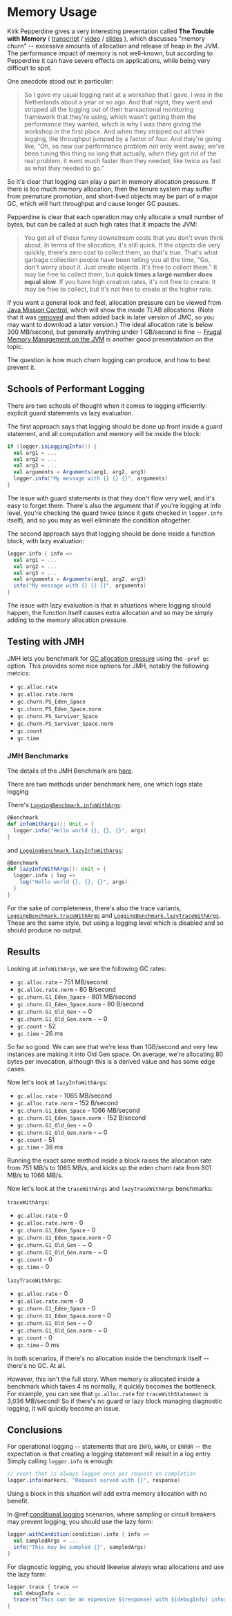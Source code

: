 # Memory Usage

Kirk Pepperdine gives a very interesting presentation called **The Trouble with Memory** ( [transcript](https://www.infoq.com/presentations/memory-jvm) / [video](https://youtu.be/mfS-P49FSbY?t=549) / [slides](https://qconsf.com/system/files/presentation-slides/trouble_with_memory.pdf) ), which discusses "memory churn" -- excessive amounts of allocation and release of heap in the JVM.   The performance impact of memory is not well-known, but according to Pepperdine it can have severe effects on applications, while being very difficult to spot.

One anecdote stood out in particular:

> So I gave my usual logging rant at a workshop that I gave. I was in the Netherlands about a year or so ago. And that night, they went and stripped all the logging out of their transactional monitoring framework that they're using, which wasn't getting them the performance they wanted, which is why I was there giving the workshop in the first place. And when they stripped out all their logging, the throughput jumped by a factor of four. And they're going like, "Oh, so now our performance problem not only went away, we've been tuning this thing so long that actually, when they got rid of the real problem, it went much faster than they needed, like twice as fast as what they needed to go."

So it's clear that logging can play a part in memory allocation pressure.  If there is too much memory allocation, then the tenure system may suffer from premature promotion, and short-lived objects may be part of a major GC, which will hurt throughput and cause longer GC pauses.

Pepperdine is clear that each operation may only allocate a small number of bytes, but can be called at such high rates that it impacts the JVM:

> You get all of these funny downstream costs that you don't even think about. In terms of the allocation, it's still quick. If the objects die very quickly, there's zero cost to collect them, so that's true. That's what garbage collection people have been telling you all the time, "Go, don't worry about it. Just create objects. It's free to collect them." It may be free to collect them, but **quick times a large number does equal slow**. If you have high creation rates, it's not free to create. It may be free to collect, but it's not free to create at the higher rate.

If you want a general look and feel, allocation pressure can be viewed from [Java Mission Control](http://hirt.se/blog/?p=381), which will show the inside TLAB allocations.  (Note that it was [removed](https://stackoverflow.com/questions/51274072/how-to-get-allocation-pressure-in-java-mission-control-that-ships-with-java-10) and then added back in later version of JMC, so you may want to download a later version.)  The ideal allocation rate is below 300 MB/second, but generally anything under 1 GB/second is fine -- [Frugal Memory Management on the JVM](https://srvaroa.github.io/assets/frugal_memory_management_on_the_jvm.pdf) is another good presentatation on the topic.

The question is how much churn logging can produce, and how to best prevent it.  

## Schools of Performant Logging

There are two schools of thought when it comes to logging efficiently: explicit guard statements vs lazy evaluation.

The first approach says that logging should be done up front inside a guard statement, and all computation and memory will be inside the block:

```scala
if (logger.isLoggingInfo()) {
  val arg1 = ...
  val arg2 = ...
  val arg3 = ...
  val arguments = Arguments(arg1, arg2, arg3)
  logger.info("My message with {} {} {}", arguments)
}
```

The issue with guard statements is that they don't flow very well, and it's easy to forget them.  There's also the argument that if you're logging at info level, you're checking the guard twice (since it gets checked in `logger.info` itself), and so you may as well eliminate the condition altogether. 

The second approach says that logging should be done inside a function block, with lazy evaluation:

```scala
logger.info { info =>
  val arg1 = ...
  val arg2 = ...
  val arg3 = ...
  val arguments = Arguments(arg1, arg2, arg3)
  info("My message with {} {} {}", arguments)
}
```

The issue with lazy evaluation is that in situations where logging should happen, the function itself causes extra allocation and so may be simply adding to the memory allocation pressure.

## Testing with JMH

JMH lets you benchmark for [GC allocation pressure](https://shipilev.net/blog/2016/arrays-wisdom-ancients/#_not_an_allocation_pressure) using the `-prof gc` option.  This provides some nice options for JMH, notably the following metrics:

* `gc.alloc.rate`
* `gc.alloc.rate.norm`
* `gc.churn.PS_Eden_Space`
* `gc.churn.PS_Eden_Space.norm`
* `gc.churn.PS_Survivor_Space`
* `gc.churn.PS_Survivor_Space.norm`
* `gc.count`
* `gc.time`

### JMH Benchmarks

The details of the JMH Benchmark are [here](
https://jmh.morethan.io/?source=https://raw.githubusercontent.com/tersesystems/blindsight/master/benchmarks/results/20200627T142114/openjdk11.json).

There are two methods under benchmark here, one which logs state logging

There's [`LoggingBenchmark.infoWithArgs`](https://github.com/tersesystems/blindsight/blob/master/benchmarks/src/main/scala/com/tersesystems/blindsight/LoggingBenchmark.scala#L81):

```scala
@Benchmark
def infoWithArgs(): Unit = {
  logger.info("Hello world {}, {}, {}", args)
}
```

and [`LoggingBenchmark.lazyInfoWithArgs`](https://github.com/tersesystems/blindsight/blob/master/benchmarks/src/main/scala/com/tersesystems/blindsight/LoggingBenchmark.scala#L91):

```scala
@Benchmark
def lazyInfoWithArgs(): Unit = {
  logger.info { log =>
    log("Hello world {}, {}, {}", args)
  }
}
```

For the sake of completeness, there's also the trace variants, [`LoggingBenchmark.traceWithArgs`](https://github.com/tersesystems/blindsight/blob/master/benchmarks/src/main/scala/com/tersesystems/blindsight/LoggingBenchmark.scala#L32) and [`LoggingBenchmark.lazyTraceWithArgs`](https://github.com/tersesystems/blindsight/blob/master/benchmarks/src/main/scala/com/tersesystems/blindsight/LoggingBenchmark.scala#L42).  These are the same style, but using a logging level which is disabled and so should produce no output.

## Results

Looking at `infoWithArgs`, we see the following GC rates:

* `gc.alloc.rate` - 751 MB/second
* `gc.alloc.rate.norm` - 80 B/second
* `gc.churn.G1_Eden_Space` - 801 MB/second
* `gc.churn.G1_Eden_Space.norm` - 80 B/second
* `gc.churn.G1_Old_Gen` - ~ 0
* `gc.churn.G1_Old_Gen.norm` - ~ 0 
* `gc.count` - 52 
* `gc.time` - 26 ms

So far so good.  We can see that we're less than 1GB/second and very few instances are making it into Old Gen space.  On average, we're allocating 80 bytes per invocation, although this is a derived value and has some edge cases.

Now let's look at `lazyInfoWithArgs`:

* `gc.alloc.rate` - 1065 MB/second
* `gc.alloc.rate.norm` - 152 B/second
* `gc.churn.G1_Eden_Space` - 1066 MB/second
* `gc.churn.G1_Eden_Space.norm` - 152 B/second
* `gc.churn.G1_Old_Gen` - ~ 0
* `gc.churn.G1_Old_Gen.norm` - ~ 0 
* `gc.count` - 51 
* `gc.time` - 36 ms

Running the exact same method inside a block raises the allocation rate from 751 MB/s to 1065 MB/s, and kicks up the eden churn rate from 801 MB/s to 1066 MB/s. 

Now let's look at the `traceWithArgs` and `lazyTraceWithArgs` benchmarks:

`traceWithArgs`:

* `gc.alloc.rate` - 0
* `gc.alloc.rate.norm` - 0
* `gc.churn.G1_Eden_Space` - 0
* `gc.churn.G1_Eden_Space.norm` - 0
* `gc.churn.G1_Old_Gen` - ~ 0
* `gc.churn.G1_Old_Gen.norm` - ~ 0 
* `gc.count` - 0 
* `gc.time` - 0

`lazyTraceWithArgs`:

* `gc.alloc.rate` - 0
* `gc.alloc.rate.norm` - 0
* `gc.churn.G1_Eden_Space` - 0
* `gc.churn.G1_Eden_Space.norm` - 0
* `gc.churn.G1_Old_Gen` - ~ 0
* `gc.churn.G1_Old_Gen.norm` - ~ 0 
* `gc.count` - 0
* `gc.time` - 0 ms

In both scenarios, if there's no allocation inside the benchmark itself -- there's no GC.  At all.

However, this isn't the full story.  When memory is allocated inside a benchmark which takes 4 ns normally, it quickly becomes the bottleneck.  For example, you can see that `gc.alloc.rate` for `traceWithStatement` is 3,036 MB/second!  So if there's no guard or lazy block managing diagnostic logging, it will quickly become an issue.

## Conclusions

For operational logging -- statements that are `INFO`, `WARN`, or `ERROR` -- the expectation is that creating a logging statement will result in a log entry.  Simply calling `logger.info` is enough:

```scala
// event that is always logged once per request on completion
logger.info(markers, "Request served with {}", response)
```

Using a block in this situation will add extra memory allocation with no benefit.

In @ref:[conditional logging](../usage/conditional.md) scenarios, where sampling or circuit breakers may prevent logging, you should use the lazy form:

```scala
logger.withCondition(condition).info { info =>
  val sampledArgs = ...
  info("This may be sampled {}", sampledArgs)
}
```

For diagnostic logging, you should likewise always wrap allocations and use the lazy form:

```scala
logger.trace { trace =>
  val debugInfo = ...
  trace(st"This can be an expensive ${response} with ${debugInfo} information")
}
```
